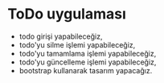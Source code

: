 # ToDo uygulaması
- todo girişi yapabileceğiz,
- todo'yu silme işlemi yapabileceğiz,
- todo'yu tamamlama işlemi yapabileceğiz,
- todo'yu güncelleme işlemi yapabileceğiz,
- bootstrap kullanarak tasarım yapacağız.
